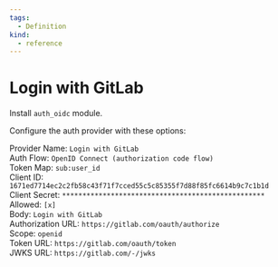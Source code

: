 ```yaml
---
tags:
  - Definition
kind:
  - reference
---
```

# Login with GitLab

Install `auth_oidc` module.

Configure the auth provider with these options:

Provider Name: `Login with GitLab`  
Auth Flow: `OpenID Connect (authorization code flow)`  
Token Map: `sub:user_id`  
Client ID: `1671ed7714ec2c2fb58c43f71f7cced55c5c85355f7d88f85fc6614b9c7c1b1d`  
Client Secret: `**************************************************`  
Allowed: `[x]`  
Body: `Login with GitLab`  
Authorization URL: `https://gitlab.com/oauth/authorize`  
Scope: `openid`  
Token URL: `https://gitlab.com/oauth/token`  
JWKS URL: `https://gitlab.com/-/jwks`
